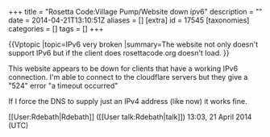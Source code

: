 +++
title = "Rosetta Code:Village Pump/Website down ipv6"
description = ""
date = 2014-04-21T13:10:51Z
aliases = []
[extra]
id = 17545
[taxonomies]
categories = []
tags = []
+++

{{Vptopic
|topic=IPv6 very broken
|summary=The website not only doesn't support IPv6 but if the client does rosettacode.org doesn't load.
}}

This website appears to be down for clients that have a working IPv6 connection.
I'm able to connect to the cloudflare servers but they give a "524" error "a timeout occurred"

If I force the DNS to supply just an IPv4 address (like now) it works fine.

[[User:Rdebath|Rdebath]] ([[User talk:Rdebath|talk]]) 13:03, 21 April 2014 (UTC)
